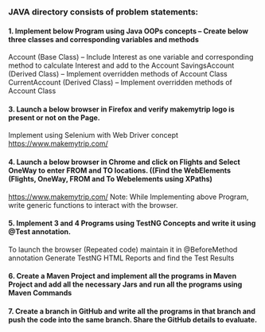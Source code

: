 ### JAVA directory consists of problem statements: 
#### 1. Implement below Program using Java OOPs concepts – Create below three classes and corresponding variables and methods
  Account (Base Class) – Include Interest as one variable and corresponding method to calculate Interest and add to the Account
  SavingsAccount (Derived Class) – Implement overridden methods of Account Class
  CurrentAccount (Derived Class) – Implement overridden methods of Account Class

#### 3. Launch a below browser in Firefox and verify makemytrip logo is present or not on the Page.
  Implement using Selenium with Web Driver concept
  https://www.makemytrip.com/
#### 4. Launch a below browser in Chrome and click on Flights and Select OneWay to enter FROM and TO locations. ((Find the WebElements (Flights, OneWay, FROM and To Webelements using XPaths)
  https://www.makemytrip.com/
  Note: While Implementing above Program, write generic functions to interact with the browser.

#### 5. Implement 3 and 4 Programs using TestNG Concepts and write it using @Test annotation.
  To launch the browser (Repeated code) maintain it in @BeforeMethod annotation
  Generate TestNG HTML Reports and find the Test Results

#### 6. Create a Maven Project and implement all the programs in Maven Project and add all the necessary Jars and run all the programs using Maven Commands

#### 7. Create a branch in GitHub and write all the programs in that branch and push the code into the same branch. Share the GitHub details to evaluate.

